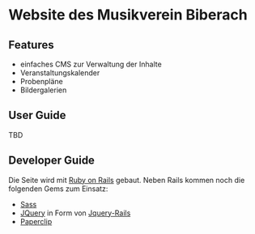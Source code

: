 Website des Musikverein Biberach
================================

Features
--------

- einfaches CMS zur Verwaltung der Inhalte
- Veranstaltungskalender
- Probenpläne
- Bildergalerien

User Guide
----------

TBD

Developer Guide
---------------
Die Seite wird mit [Ruby on Rails](http://www.rubyonrails.org) gebaut.
Neben Rails kommen noch die folgenden Gems zum Einsatz:
- [Sass](http://sass-lang.com)
- [JQuery](http://jquery.com/) in Form von [Jquery-Rails](https://github.com/indirect/jquery-rails)
- [Paperclip](https://github.com/thoughtbot/paperclip)


